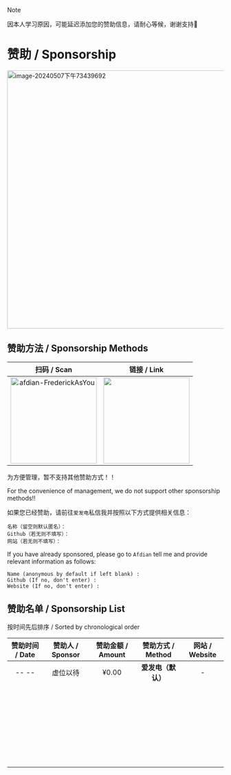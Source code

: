 > [!NOTE]
> 因本人学习原因，可能延迟添加您的赞助信息，请耐心等候，谢谢支持🙏

# 赞助 / Sponsorship

<img align="center" src="https://cdn.jsdelivr.net/gh/FrederickAsYou/upyun-rhimgcdn@img/upload/202405071934732.png" alt="image-20240507下午73439692" width="600px"/>


## 赞助方法 / Sponsorship Methods

|                         扫码 / Scan                          |                         链接 / Link                          |
| :----------------------------------------------------------: | :----------------------------------------------------------: |
| <img src="https://cdn.jsdelivr.net/gh/FrederickAsYou/upyun-rhimgcdn@img/upload/202405071641332.jpeg" alt="afdian-FrederickAsYou" width="200px" /> | <a href="https://afdian.net/a/se7entin"> <img src="https://pic1.afdiancdn.com/static/img/welcome/button-sponsorme.png" width="200px" alt=""></a > |

为方便管理，暂不支持其他赞助方式！！

For the convenience of management, we do not support other sponsorship methods!!

如果您已经赞助，请前往`爱发电`私信我并按照以下方式提供相关信息：

```Chat
名称（留空则默认匿名）：
Github（若无则不填写）：
网站（若无则不填写）：
```

If you have already sponsored, please go to `Afdian` tell me and provide relevant information as follows:

```Chat
Name (anonymous by default if left blank) :
Github (If no, don't enter) :
Website (If no, don't enter) :
```

## 赞助名单 / Sponsorship List

按时间先后排序 / Sorted by chronological order

| 赞助时间 / Date | 赞助人 / Sponsor | 赞助金额 / Amount | 赞助方式 / Method  | 网站 / Website |
| :-------------: | :--------------: | :---------------: | :----------------: | :------------: |
|     -- --      |     虚位以待     |       ¥0.00       | **爱发电（默认）** |       -        |
|                 |                  |                   |                    |                |
|                 |                  |                   |                    |                |
|                 |                  |                   |                    |                |
|                 |                  |                   |                    |                |
|                 |                  |                   |                    |                |
|                 |                  |                   |                    |                |
|                 |                  |                   |                    |                |
|                 |                  |                   |                    |                |
|                 |                  |                   |                    |                |
|                 |                  |                   |                    |                |
|                 |                  |                   |                    |                |
|                 |                  |                   |                    |                |
|                 |                  |                   |                    |                |
|                 |                  |                   |                    |                |
|                 |                  |                   |                    |                |
|                 |                  |                   |                    |                |
|                 |                  |                   |                    |                |
|                 |                  |                   |                    |                |
|                 |                  |                   |                    |                |
|                 |                  |                   |                    |                |
|                 |                  |                   |                    |                |
|                 |                  |                   |                    |                |
|                 |                  |                   |                    |                |
|                 |                  |                   |                    |                |
|                 |                  |                   |                    |                |
|                 |                  |                   |                    |                |
|                 |                  |                   |                    |                |
|                 |                  |                   |                    |                |
|                 |                  |                   |                    |                |
|                 |                  |                   |                    |                |
|                 |                  |                   |                    |                |
|                 |                  |                   |                    |                |
